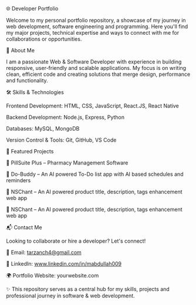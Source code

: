 🌐 Developer Portfolio

Welcome to my personal portfolio repository, a showcase of my journey in web development, software engineering and programming. Here you'll find my major projects, technical expertise and ways to connect with me for collaborations or opportunities.

🚀 About Me

I am a passionate Web & Software Developer with experience in building responsive, user-friendly and scalable applications. My focus is on writing clean, efficient code and creating solutions that merge design, performance and functionality.

🛠️ Skills & Technologies

Frontend Development: HTML, CSS, JavaScript, React.JS, React Native

Backend Development: Node.js, Express, Python

Databases: MySQL, MongoDB

Version Control & Tools: Git, GitHub, VS Code

📂 Featured Projects

🔹 PillSuite Plus
 – Pharmacy Management Software

🔹 Do-Buddy
 – An AI powered To-Do list app with AI based schedules and reminders

🔹 NSChant
 – An AI powered product title, description, tags enhancement web app

🔹 NSChant
 – An AI powered product title, description, tags enhancement web app

📬 Contact Me

Looking to collaborate or hire a developer? Let's connect!

📧 Email: tarzanch4@gmail.com

💼 LinkedIn: www.linkedin.com/in/mabdullah009

🌍 Portfolio Website: yourwebsite.com

✨ This repository serves as a central hub for my skills, projects and professional journey in software & web development.
